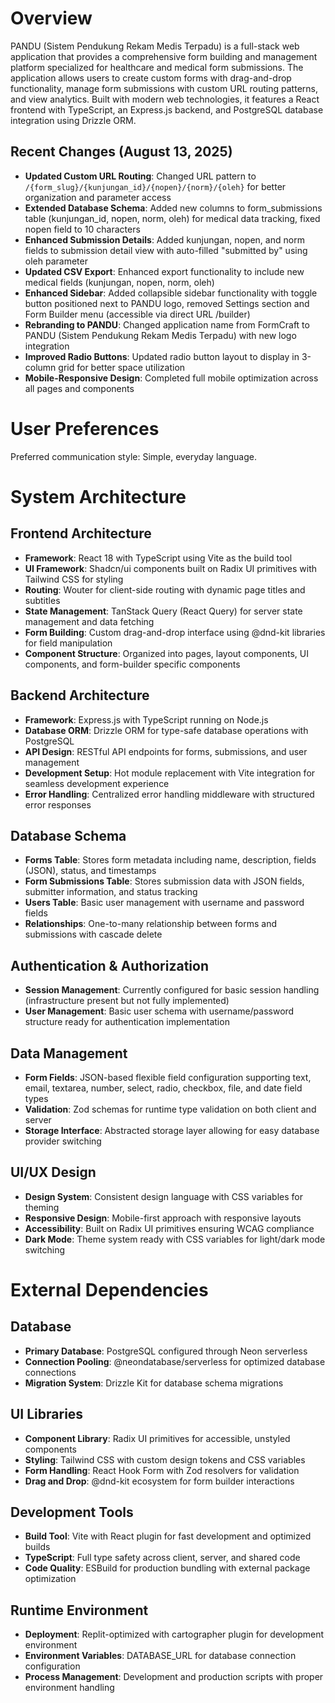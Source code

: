 # Overview

PANDU (Sistem Pendukung Rekam Medis Terpadu) is a full-stack web application that provides a comprehensive form building and management platform specialized for healthcare and medical form submissions. The application allows users to create custom forms with drag-and-drop functionality, manage form submissions with custom URL routing patterns, and view analytics. Built with modern web technologies, it features a React frontend with TypeScript, an Express.js backend, and PostgreSQL database integration using Drizzle ORM.

## Recent Changes (August 13, 2025)
- **Updated Custom URL Routing**: Changed URL pattern to `/{form_slug}/{kunjungan_id}/{nopen}/{norm}/{oleh}` for better organization and parameter access
- **Extended Database Schema**: Added new columns to form_submissions table (kunjungan_id, nopen, norm, oleh) for medical data tracking, fixed nopen field to 10 characters
- **Enhanced Submission Details**: Added kunjungan, nopen, and norm fields to submission detail view with auto-filled "submitted by" using oleh parameter
- **Updated CSV Export**: Enhanced export functionality to include new medical fields (kunjungan, nopen, norm, oleh)
- **Enhanced Sidebar**: Added collapsible sidebar functionality with toggle button positioned next to PANDU logo, removed Settings section and Form Builder menu (accessible via direct URL /builder)
- **Rebranding to PANDU**: Changed application name from FormCraft to PANDU (Sistem Pendukung Rekam Medis Terpadu) with new logo integration
- **Improved Radio Buttons**: Updated radio button layout to display in 3-column grid for better space utilization
- **Mobile-Responsive Design**: Completed full mobile optimization across all pages and components

# User Preferences

Preferred communication style: Simple, everyday language.

# System Architecture

## Frontend Architecture
- **Framework**: React 18 with TypeScript using Vite as the build tool
- **UI Framework**: Shadcn/ui components built on Radix UI primitives with Tailwind CSS for styling
- **Routing**: Wouter for client-side routing with dynamic page titles and subtitles
- **State Management**: TanStack Query (React Query) for server state management and data fetching
- **Form Building**: Custom drag-and-drop interface using @dnd-kit libraries for field manipulation
- **Component Structure**: Organized into pages, layout components, UI components, and form-builder specific components

## Backend Architecture
- **Framework**: Express.js with TypeScript running on Node.js
- **Database ORM**: Drizzle ORM for type-safe database operations with PostgreSQL
- **API Design**: RESTful API endpoints for forms, submissions, and user management
- **Development Setup**: Hot module replacement with Vite integration for seamless development experience
- **Error Handling**: Centralized error handling middleware with structured error responses

## Database Schema
- **Forms Table**: Stores form metadata including name, description, fields (JSON), status, and timestamps
- **Form Submissions Table**: Stores submission data with JSON fields, submitter information, and status tracking
- **Users Table**: Basic user management with username and password fields
- **Relationships**: One-to-many relationship between forms and submissions with cascade delete

## Authentication & Authorization
- **Session Management**: Currently configured for basic session handling (infrastructure present but not fully implemented)
- **User Management**: Basic user schema with username/password structure ready for authentication implementation

## Data Management
- **Form Fields**: JSON-based flexible field configuration supporting text, email, textarea, number, select, radio, checkbox, file, and date field types
- **Validation**: Zod schemas for runtime type validation on both client and server
- **Storage Interface**: Abstracted storage layer allowing for easy database provider switching

## UI/UX Design
- **Design System**: Consistent design language with CSS variables for theming
- **Responsive Design**: Mobile-first approach with responsive layouts
- **Accessibility**: Built on Radix UI primitives ensuring WCAG compliance
- **Dark Mode**: Theme system ready with CSS variables for light/dark mode switching

# External Dependencies

## Database
- **Primary Database**: PostgreSQL configured through Neon serverless
- **Connection Pooling**: @neondatabase/serverless for optimized database connections
- **Migration System**: Drizzle Kit for database schema migrations

## UI Libraries
- **Component Library**: Radix UI primitives for accessible, unstyled components
- **Styling**: Tailwind CSS with custom design tokens and CSS variables
- **Form Handling**: React Hook Form with Zod resolvers for validation
- **Drag and Drop**: @dnd-kit ecosystem for form builder interactions

## Development Tools
- **Build Tool**: Vite with React plugin for fast development and optimized builds
- **TypeScript**: Full type safety across client, server, and shared code
- **Code Quality**: ESBuild for production bundling with external package optimization

## Runtime Environment
- **Deployment**: Replit-optimized with cartographer plugin for development environment
- **Environment Variables**: DATABASE_URL for database connection configuration
- **Process Management**: Development and production scripts with proper environment handling